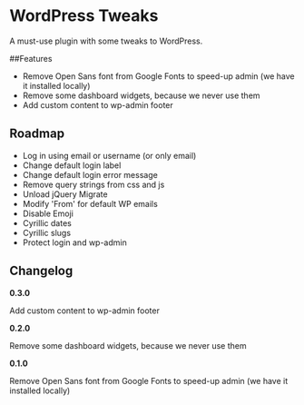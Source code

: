 # WordPress Tweaks

A must-use plugin with some tweaks to WordPress.

##Features

- Remove Open Sans font from Google Fonts to speed-up admin (we have it installed locally)
- Remove some dashboard widgets, because we never use them
- Add custom content to wp-admin footer

## Roadmap

- Log in using email or username (or only email)
- Change default login label
- Change default login error message
- Remove query strings from css and js
- Unload jQuery Migrate
- Modify 'From' for default WP emails
- Disable Emoji
- Cyrillic dates
- Cyrillic slugs
- Protect login and wp-admin

## Changelog

**0.3.0**

Add custom content to wp-admin footer

**0.2.0**

Remove some dashboard widgets, because we never use them

**0.1.0**

Remove Open Sans font from Google Fonts to speed-up admin (we have it installed locally)
